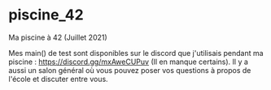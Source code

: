 # piscine_42
Ma piscine à 42 (Juillet 2021)

Mes main() de test sont disponibles sur le discord que j'utilisais pendant ma piscine : https://discord.gg/mxAweCUPuv (Il en manque certains).
Il y a aussi un salon général où vous pouvez poser vos questions à propos de l'école et discuter entre vous.

